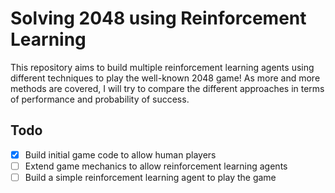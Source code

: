 # Solving 2048 using Reinforcement Learning
This repository aims to build multiple reinforcement learning agents using different techniques to play the well-known 2048 game! As more and more methods are covered, I will try to compare the different approaches in terms of performance and probability of success.

## Todo
- [x] Build initial game code to allow human players
- [ ] Extend game mechanics to allow reinforcement learning agents
- [ ] Build a simple reinforcement learning agent to play the game